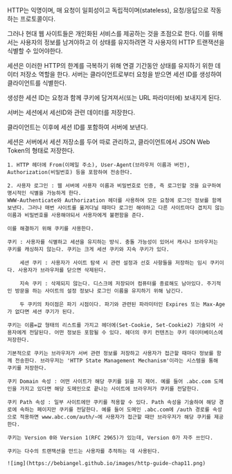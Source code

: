 HTTP는 익명이며, 매 요청이 일회성이고 독립적이며(stateless), 요청/응답으로 작동하는 프로토콜이다.

그러나 현대 웹 사이트들은 개인화된 서비스를 제공하는 것을 초점으로 한다. 이를 위해서는 사용자의 정보를 남겨야하고 이 상태를 유지하려면 각 사용자의 HTTP 트랜잭션을 식별할 수 있어야한다.

세션은 이러한 HTTP의 한계를 극복하기 위해 연결 기간동안 상태를 유지하기 위한 데이터 저장소 역할을 한다. 서버는 클라이언트로부터 요청을 받으면 세션 ID를 생성하여 클라이언트를 식별한다.

생성한 세션 ID는 요청과 함께 쿠키에 담겨져서(또는 URL 파라미터에) 보내지게 된다. 

서버는 세션에서 세선ID와 관련 데이터를 저장한다.

클라이언트는 이후에 세션 ID를 포함하여 서버에 보낸다.

세션은 서버에서 세션 저장소를 두어 따로 관리하고, 클라이언트에서 JSON Web Token의 형태로 저장한다.

    1. HTTP 헤더에 From(이메일 주소), User-Agent(브라우저 이름과 버전), Authorization(비밀번호) 등을 포함하여 전송한다.

    2. 사용자 로그인 : 웹 서버에 사용자 이름과 비밀번호로 인증, 즉 로그인할 것을 요구하여 명시적인 식별을 가능하게 한다.
    WWW-Authenticate와 Authorization 헤더를 사용하여 모든 요청에 로그인 정보를 함께 보낸다. 그러나 매번 사이트를 옮겨다닐 때마다 로그인 해야하고 다른 사이트마다 겹치지 않는 이름과 비밀번호를 사용해야되서 사용자에게 불편함을 준다.

    이를 해결하기 위해 쿠키를 사용한다.

    쿠키 : 사용자를 식별하고 세션을 유지하는 방식. 충돌 가능성이 있어서 캐시나 브라우저는 쿠키를 캐싱하지 않는다. 쿠키는 크게 세션 쿠키와 지속 쿠키가 있다.

        세션 쿠키 : 사용자가 사이트 탐색 시 관련 설정과 선호 사항들을 저장하는 임시 쿠키이다. 사용자가 브라우저를 닫으면 삭제된다.

        지속 쿠키 : 삭제되지 않는다. 디스크에 저장되어 컴퓨터를 종료해도 남아있다. 주기적인 방문을 하는 사이트의 설정 정보나 로그인 이름을 유지하기 위해 남긴다.

        두 쿠키의 차이점은 파기 시점이다. 파기와 관련된 파라미터인 Expires 또는 Max-Age가 없다면 세션 쿠기가 된다.

    쿠키는 이름=값 형태의 리스트를 가지고 헤더에(Set-Cookie, Set-Cookie2) 기술되어 사용자에게 전달된다. 어떤 정보든 포함될 수 있다. 헤더의 쿠키 컨텐츠는 쿠키 데이터베이스에 저장한다.

    기본적으로 쿠키는 브라우저가 서버 관련 정보를 저장하고 사용자가 접근할 때마다 정보를 함께 전송한다. 브라우저는 'HTTP State Management Mechanism'이라는 시스템을 통해 쿠키를 저장한다.

    쿠키 Domain 속성 : 어떤 사이트가 해당 쿠키를 읽을 지 제어. 예를 들어 .abc.com 도메인을 가지고 있다면 해당 도메인으로 끝나는 사이트에 브라우저가 쿠키를 전달한다.

    쿠키 Path 속성 : 일부 사이트에만 쿠키를 적용할 수 있다. Path 속성을 기술하여 해당 경로에 속하는 페이지만 쿠키를 전달한다. 예를 들어 도메인 .abc.com에 /auth 경로를 속성으로 적용하면 www.abc.com/auth/~에 사용자가 접근할 때만 브라우저가 해당 쿠키를 제공한다.

    쿠키는 Version 0와 Version 1(RFC 2965)가 있는데, Version 0가 자주 쓰인다.

    쿠키는 다수의 트랜잭션을 만드는 사용자를 추적하는 데 사용된다.
    
    ![img](https://bebiangel.github.io/images/http-guide-chap11.png)